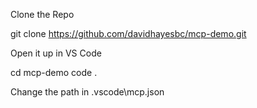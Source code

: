 Clone the Repo
 
 git clone https://github.com/davidhayesbc/mcp-demo.git

 Open it up in VS Code

cd mcp-demo
 code .

Change the path in .vscode\mcp.json
